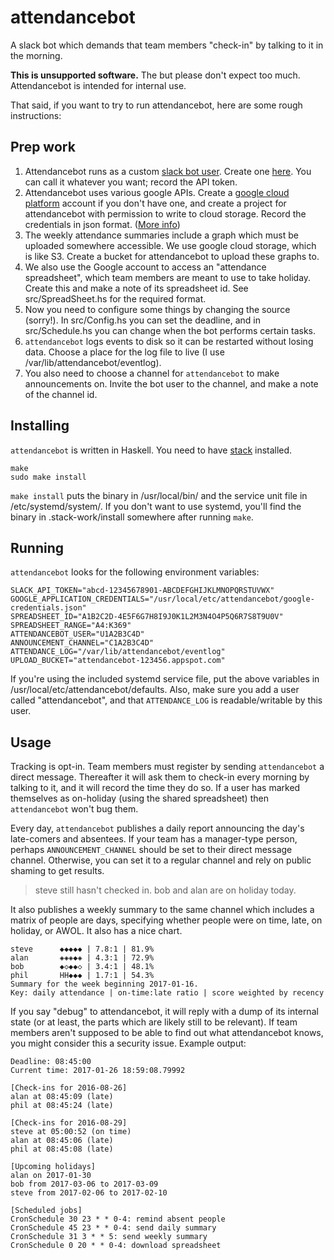 attendancebot
=============

A slack bot which demands that team members "check-in" by talking to it in the
morning.

**This is unsupported software.** The  but please
don't expect too much. Attendancebot is intended for internal use.

That said, if you want to try to run attendancebot, here are some rough
instructions:

Prep work
---------

1. Attendancebot runs as a custom [slack bot user]. Create one [here][create
   bot user]. You can call it whatever you want; record the API token.
2. Attendancebot uses various google APIs. Create a [google cloud platform]
   account if you don't have one, and create a project for attendancebot with
   permission to write to cloud storage. Record the credentials in json format.
   ([More info][google cloud auth])
3. The weekly attendance summaries include a graph which must be uploaded
   somewhere accessible. We use google cloud storage, which is like S3. Create
   a bucket for attendancebot to upload these graphs to.
3. We also use the Google account to access an "attendance spreadsheet", which
   team members are meant to use to take holiday. Create this and make a note
   of its spreadsheet id. See src/SpreadSheet.hs for the required format.
4. Now you need to configure some things by changing the source (sorry!). In
   src/Config.hs you can set the deadline, and in src/Schedule.hs you can
   change when the bot performs certain tasks.
5. `attendancebot` logs events to disk so it can be restarted without losing
   data. Choose a place for the log file to live (I use
   /var/lib/attendancebot/eventlog).
6. You also need to choose a channel for `attendancebot` to make announcements
   on. Invite the bot user to the channel, and make a note of the channel id.

[slack bot user]: https://api.slack.com/bot-users
[create bot user]: https://my.slack.com/services/new/bot
[google cloud platform]: https://cloud.google.com/
[google cloud auth]: https://cloud.google.com/docs/authentication

Installing
----------

`attendancebot` is written in Haskell. You need to have [stack] installed.

```
make
sudo make install
```

`make install` puts the binary in /usr/local/bin/ and the service unit file in
/etc/systemd/system/. If you don't want to use systemd, you'll find the binary
in .stack-work/install somewhere after running `make`.

[stack]: www.haskellstack.org

Running
-------

`attendancebot` looks for the following environment variables:

    SLACK_API_TOKEN="abcd-12345678901-ABCDEFGHIJKLMNOPQRSTUVWX"
    GOOGLE_APPLICATION_CREDENTIALS="/usr/local/etc/attendancebot/google-credentials.json"
    SPREADSHEET_ID="A1B2C2D-4E5F6G7H8I9J0K1L2M3N4O4P5Q6R7S8T9U0V"
    SPREADSHEET_RANGE="A4:K369"
    ATTENDANCEBOT_USER="U1A2B3C4D"
    ANNOUNCEMENT_CHANNEL="C1A2B3C4D"
    ATTENDANCE_LOG="/var/lib/attendancebot/eventlog"
    UPLOAD_BUCKET="attendancebot-123456.appspot.com"

If you're using the included systemd service file, put the above variables in
/usr/local/etc/attendancebot/defaults. Also, make sure you add a user called
"attendancebot", and that `ATTENDANCE_LOG` is readable/writable by this user.

Usage
-----

Tracking is opt-in. Team members must register by sending `attendancebot` a
direct message. Thereafter it will ask them to check-in every morning by
talking to it, and it will record the time they do so. If a user has
marked themselves as on-holiday (using the shared spreadsheet) then
`attendancebot` won't bug them.

Every day, `attendancebot` publishes a daily report announcing the day's
late-comers and absentees. If your team has a manager-type person, perhaps
`ANNOUNCEMENT_CHANNEL` should be set to their direct message channel.
Otherwise, you can set it to a regular channel and rely on public shaming to
get results.

> steve still hasn't checked in. bob and alan are on holiday today.

It also publishes a weekly summary to the same channel which includes a matrix
of people are days, specifying whether people were on time, late, on holiday,
or AWOL. It also has a nice chart.

```
steve      ◆◆◆◆◆ | 7.8:1 | 81.9%
alan       ◈◈◈◆◈ | 4.3:1 | 72.9%
bob        ◆◇◆◆◇ | 3.4:1 | 48.1%
phil       HH◆◆◆ | 1.7:1 | 54.3%
Summary for the week beginning 2017-01-16.
Key: daily attendance | on-time:late ratio | score weighted by recency
```

If you say "debug" to attendancebot, it will reply with a dump of its internal
state (or at least, the parts which are likely still to be relevant). If team
members aren't supposed to be able to find out what attendancebot knows, you
might consider this a security issue. Example output:

```
Deadline: 08:45:00
Current time: 2017-01-26 18:59:08.79992

[Check-ins for 2016-08-26]
alan at 08:45:09 (late)
phil at 08:45:24 (late)

[Check-ins for 2016-08-29]
steve at 05:00:52 (on time)
alan at 08:45:06 (late)
phil at 08:45:08 (late)

[Upcoming holidays]
alan on 2017-01-30
bob from 2017-03-06 to 2017-03-09
steve from 2017-02-06 to 2017-02-10

[Scheduled jobs]
CronSchedule 30 23 * * 0-4: remind absent people
CronSchedule 45 23 * * 0-4: send daily summary
CronSchedule 31 3 * * 5: send weekly summary
CronSchedule 0 20 * * 0-4: download spreadsheet
```
